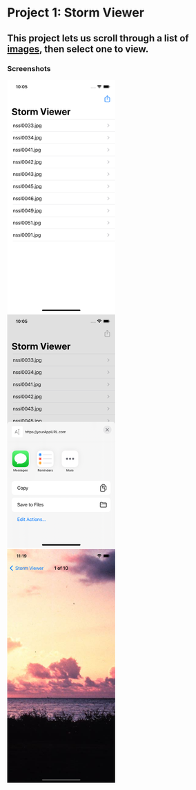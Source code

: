 # Project 1: Storm Viewer

## This project lets us scroll through a list of [images](https://github.com/deathlezz/100-Days-of-Swift/tree/main/Project_1/Project1-Storm-Viewer/Content), then select one to view.

### Screenshots

<img src="https://github.com/deathlezz/100-Days-of-Swift/blob/main/Projects/01-Project1/Screenshots/Screenshot1.png" width=250> ‎ <img src="https://github.com/deathlezz/100-Days-of-Swift/blob/main/Projects/01-Project1/Screenshots/Screenshot2.png" width=250> ‎ <img src="https://github.com/deathlezz/100-Days-of-Swift/blob/main/Projects/01-Project1/Screenshots/Screenshot3.png" width=250>
